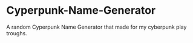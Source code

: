 # Cyperpunk-Name-Generator
A random Cyperpunk Name Generator that made for my cyberpunk play troughs. 
